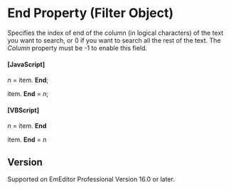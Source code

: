 # End Property (Filter Object)

Specifies the index of end of the column (in logical characters) of the text you want to search, or 0 if you want to search
all the rest of the text. The _Column_ property must be -1 to enable this field.

#### \[JavaScript\]

_n_ =
item. **End**;

item. **End** = _n_;

#### \[VBScript\]

_n_ =
item. **End**

item. **End** = _n_

## Version

Supported on EmEditor Professional Version 16.0 or later.
